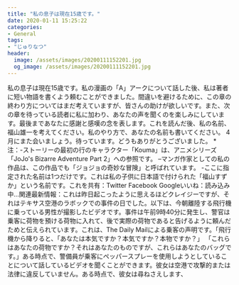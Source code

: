 ```yaml
---
title: "私の息子は現在15歳です。"
date: 2020-01-11 15:25:22
categories:
- General
tags:
- "じゅりなつ"
header:
  image: /assets/images/20200111152201.jpg
  og_image: /assets/images/20200111152201.jpg
---
```


私の息子は現在15歳です。私の漫画の「A」アークについて話した後、私は著者に短い物語を書くよう頼むことができました。間違いを避けるために、この章の終わり方についてはまだ考えていますが、皆さんの助けが欲しいです。また、次の章を待っている読者に私に加わり、あなたの声を聞くのを楽しみにしています。最後まであなたに感謝と感嘆の念を表します。これを読んだ後、私の名前、福山雄一を考えてください。私のやり方で、あなたの名前も書いてください。 4月にまた会いましょう。待っています。どうもありがとうございました。 *注：-ストーリーの最初の行のキャラクター「Kouma」は、アニメシリーズ「JoJo&#39;s Bizarre Adventure Part 2」への参照です。 –マンガ作家としての私の作品は、この作品でも「ジョジョの奇妙な冒険」と呼ばれています。 -ここに指定された名前は1つだけです。これは私の子供に日本語で付けられた「福山すずか」という名前です。これを共有：Twitter Facebook Googleいいね：読み込み中...関連最新情報：これは昨日起こったように思えるほどクレイジーですが、それはテキサス空港のラボックでの事件の日でした。以下は、今朝離陸する飛行機に乗っている男性が撮影したビデオです。事件は午前9時40分に発生し、警官は乗客に荷物を預ける荷物に入れて、後で実際の荷物であると告げるように頼んだためと伝えられています。これは、The Daily Mailによる乗客の声明です。「飛行機から降りると、「あなたは本気ですか？本気ですか？本物ですか？」 「これらはあなたの荷物ですか？それはあなたのものですが、これらはあなたのバッグです。」ある時点で、警備員が乗客にペッパースプレーを使用しようとしていることについて話しているビデオを聞くことができます。彼女は空港で攻撃的または法律に違反していません。ある時点で、彼女は尋ねさえします、
